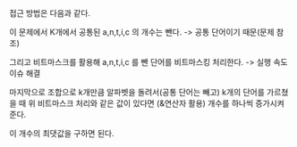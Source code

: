 접근 방법은 다음과 같다.

이 문제에서 K개에서 공통된 a,n,t,i,c 의 개수는 뺀다.
-> 공통 단어이기 때문(문제 참조)

그리고 비트마스크를 활용해 a,n,t,i,c 를 뺀 단어를 비트마스킹 처리한다.
-> 실행 속도 이슈 해결

마지막으로 조합으로 k개만큼 알파벳을 돌려서(공통 단어는 빼고) k개의 단어를 가르쳤을 때 위 비트마스크 처리와 같은 값이 있다면 (&연산자 활용) 개수를 하나씩 증가시켜준다.

이 개수의 최댓값을 구하면 된다.
